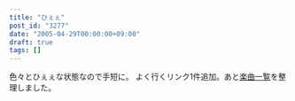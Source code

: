 ```yaml
---
title: "ひぇぇ"
post_id: "3277"
date: "2005-04-29T00:00:00+09:00"
draft: true
tags: []
---
```



色々とひぇぇな状態なので手短に。 よく行くリンク1件追加。あと[楽曲一覧](/category/products/musics)を整理しました。

